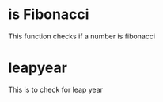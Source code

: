 # is Fibonacci
This function checks if a number is fibonacci

# leapyear
This is to check for leap year
